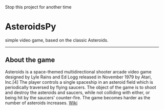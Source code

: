 Stop this project for another time
# AsteroidsPy
simple video game, based on the classic Asteroids.

---

## About the game
Asteroids is a space-themed multidirectional shooter arcade video game designed by Lyle Rains and Ed Logg released in November 1979 by Atari, Inc.[4] The player controls a single spaceship in an asteroid field which is periodically traversed by flying saucers. The object of the game is to shoot and destroy the asteroids and saucers, while not colliding with either, or being hit by the saucers' counter-fire. The game becomes harder as the number of asteroids increases. [Wiki](https://en.wikipedia.org/wiki/Asteroids_(video_game))

